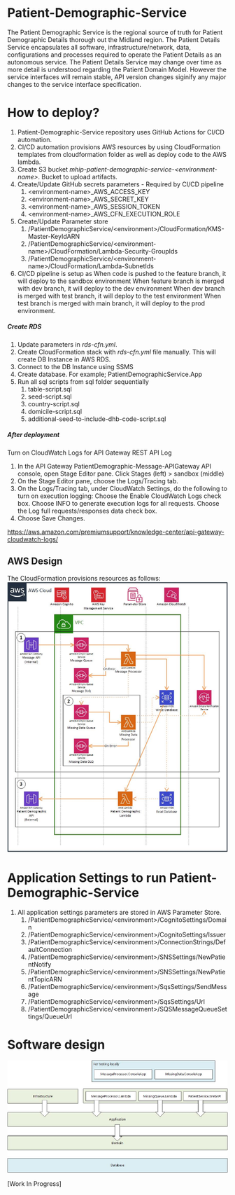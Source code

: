 # Patient-Demographic-Service
The Patient Demographic Service is the regional source of truth for Patient Demographic Details thorough out the Midland region. The Patient Details Service encapsulates all software, infrastructure/network, data, configurations and processes required to operate the Patient Details as an autonomous service. The Patient Details Service may change over time as more detail is understood regarding the Patient Domain Model. However the service interfaces will remain stable, API version changes siginify any major changes to the service interface specification.  


# How to deploy?
1. Patient-Demographic-Service repository uses GitHub Actions for CI/CD automation.
2. CI/CD automation provisions AWS resources by using CloudFormation templates from cloudformation folder as well as deploy code to the AWS lambda.
3. Create S3 bucket _mhip-patient-demographic-service-&lt;environment-name&gt;_. Bucket to upload artifacts.
4. Create/Update GitHub secrets parameters - Required by CI/CD pipeline
    1. &lt;environment-name&gt;_AWS_ACCESS_KEY
    2. &lt;environment-name&gt;_AWS_SECRET_KEY
    3. &lt;environment-name&gt;_AWS_SESSION_TOKEN
    4. &lt;environment-name&gt;_AWS_CFN_EXECUTION_ROLE
5. Create/Update Parameter store
    1. /PatientDemographicService/&lt;environment&gt;/CloudFormation/KMS-Master-KeyIdARN 
    2. /PatientDemographicService/&lt;environment-name&gt;/CloudFormation/Lambda-Security-GroupIds
    3. /PatientDemographicService/&lt;environment-name&gt;/CloudFormation/Lambda-SubnetIds
6. CI/CD pipeline is setup as 
    When code is pushed to the feature branch, it will deploy to the sandbox environment
    When feature branch is merged with dev branch, it will deploy to the dev environment
    When dev branch is merged with test branch, it will deploy to the test environment
    When test branch is merged with main branch, it will deploy to the prod environment.


##### Create RDS
1. Update parameters in _rds-cfn.yml_.
2. Create CloudFormation stack with _rds-cfn.yml_ file manually. This will create  DB Instance in AWS RDS.
3. Connect to the DB Instance using SSMS 
4. Create database. For example; PatientDemographicService.App
5. Run all sql scripts from sql folder sequentially
    1. table-script.sql
    2. seed-script.sql
    3. country-script.sql
    4. domicile-script.sql
    4. additional-seed-to-include-dhb-code-script.sql

##### After deployment
Turn on CloudWatch Logs for API Gateway REST API Log
1. In the API Gateway PatientDemographic-Message-APIGateway API console, open Stage Editor pane. 
   Click Stages (left) > sandbox (middle)
2. On the Stage Editor pane, choose the Logs/Tracing tab.
3. On the Logs/Tracing tab, under CloudWatch Settings, do the following to turn on execution logging:
   Choose the Enable CloudWatch Logs check box.
   Choose INFO to generate execution logs for all requests.
   Choose the Log full requests/responses data check box. 
4. Choose Save Changes.

https://aws.amazon.com/premiumsupport/knowledge-center/api-gateway-cloudwatch-logs/


## AWS Design
The CloudFormation provisions resources as follows:
<br/> 
![Patient-Demographic-Service aws](aws-pds.jpg)

# Application Settings to run Patient-Demographic-Service
1. All application settings parameters are stored in AWS Parameter Store.
    1. /PatientDemographicService/&lt;environment&gt;/CognitoSettings/Domain	
    2. /PatientDemographicService/&lt;environment&gt;/CognitoSettings/Issuer	
    3. /PatientDemographicService/&lt;environment&gt;/ConnectionStrings/DefaultConnection	
    4. /PatientDemographicService/&lt;environment&gt;/SNSSettings/NewPatientNotify	
    5. /PatientDemographicService/&lt;environment&gt;/SNSSettings/NewPatientTopicARN	
    6. /PatientDemographicService/&lt;environment&gt;/SqsSettings/SendMessage	
    7. /PatientDemographicService/&lt;environment&gt;/SqsSettings/Url
    8. /PatientDemographicService/&lt;environment&gt;/SQSMessageQueueSettings/QueueUrl

# Software design
![Patient-Demographic-Service software design](pds-project-structure.jpg)

[Work In Progress]


